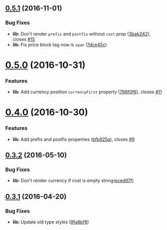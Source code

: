 <a name="0.5.1"></a>
## [0.5.1](https://github.com/vovanr/react-price/compare/v0.5.0...v0.5.1) (2016-11-01)


### Bug Fixes

* **lib:** Don't render `prefix` and `postfix` without `cost` prop ([3bab242](https://github.com/vovanr/react-price/commit/3bab242)), closes [#15](https://github.com/vovanr/react-price/issues/15)
* **lib:** Fix price block tag now is `span` ([7dce45c](https://github.com/vovanr/react-price/commit/7dce45c))



<a name="0.5.0"></a>
# [0.5.0](https://github.com/vovanr/react-price/compare/v0.4.0...v0.5.0) (2016-10-31)


### Features

* **lib:** Add currency position `currencyFirst` property ([766f0f6](https://github.com/vovanr/react-price/commit/766f0f6)), closes [#11](https://github.com/vovanr/react-price/issues/11)



<a name="0.4.0"></a>
# [0.4.0](https://github.com/vovanr/react-price/compare/v0.3.2...v0.4.0) (2016-10-30)


### Features

* **lib:** Add prefix and postfix properties ([bfb925a](https://github.com/vovanr/react-price/commit/bfb925a)), closes [#9](https://github.com/vovanr/react-price/issues/9)



<a name="0.3.2"></a>
## [0.3.2](https://github.com/vovanr/react-price/compare/v0.3.1...v0.3.2) (2016-05-10)


### Bug Fixes

* **lib:** Don't render currency if cost is empty string([eced97f](https://github.com/vovanr/react-price/commit/eced97f))



<a name="0.3.1"></a>
## [0.3.1](https://github.com/vovanr/react-price/compare/v0.3.0...v0.3.1) (2016-04-20)


### Bug Fixes

* **lib:** Update old type styles ([9fa8bf9](https://github.com/vovanr/react-price/commit/9fa8bf9))



